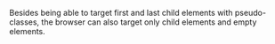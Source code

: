 Besides being able to target first and last child elements with pseudo-classes, the browser can also target only child elements and empty elements.
